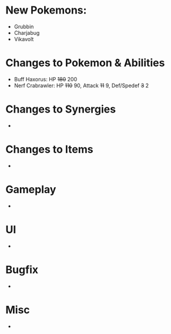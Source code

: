 # New Pokemons:

 - Grubbin
 - Charjabug
 - Vikavolt


# Changes to Pokemon & Abilities

- Buff Haxorus: HP ~~180~~ 200
- Nerf Crabrawler: HP ~~110~~ 90, Attack ~~11~~ 9, Def/Spedef ~~3~~ 2

# Changes to Synergies

- 

# Changes to Items

- 

# Gameplay

- 

# UI

-

# Bugfix

- 

# Misc

-